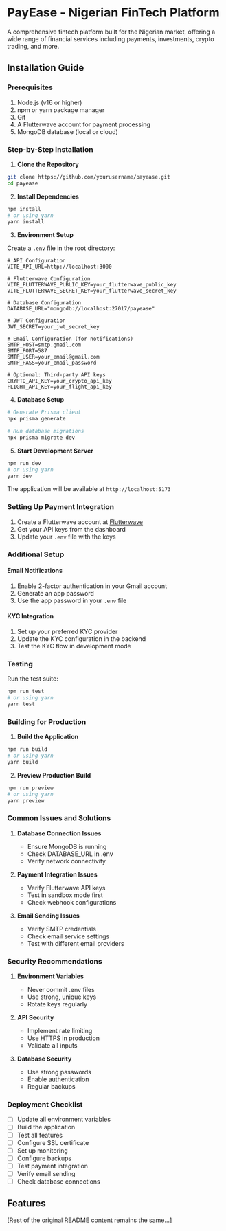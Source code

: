 # PayEase - Nigerian FinTech Platform

A comprehensive fintech platform built for the Nigerian market, offering a wide range of financial services including payments, investments, crypto trading, and more.

## Installation Guide

### Prerequisites

1. Node.js (v16 or higher)
2. npm or yarn package manager
3. Git
4. A Flutterwave account for payment processing
5. MongoDB database (local or cloud)

### Step-by-Step Installation

1. **Clone the Repository**
```bash
git clone https://github.com/yourusername/payease.git
cd payease
```

2. **Install Dependencies**
```bash
npm install
# or using yarn
yarn install
```

3. **Environment Setup**

Create a `.env` file in the root directory:
```env
# API Configuration
VITE_API_URL=http://localhost:3000

# Flutterwave Configuration
VITE_FLUTTERWAVE_PUBLIC_KEY=your_flutterwave_public_key
VITE_FLUTTERWAVE_SECRET_KEY=your_flutterwave_secret_key

# Database Configuration
DATABASE_URL="mongodb://localhost:27017/payease"

# JWT Configuration
JWT_SECRET=your_jwt_secret_key

# Email Configuration (for notifications)
SMTP_HOST=smtp.gmail.com
SMTP_PORT=587
SMTP_USER=your_email@gmail.com
SMTP_PASS=your_email_password

# Optional: Third-party API keys
CRYPTO_API_KEY=your_crypto_api_key
FLIGHT_API_KEY=your_flight_api_key
```

4. **Database Setup**
```bash
# Generate Prisma client
npx prisma generate

# Run database migrations
npx prisma migrate dev
```

5. **Start Development Server**
```bash
npm run dev
# or using yarn
yarn dev
```

The application will be available at `http://localhost:5173`

### Setting Up Payment Integration

1. Create a Flutterwave account at [Flutterwave](https://flutterwave.com)
2. Get your API keys from the dashboard
3. Update your `.env` file with the keys

### Additional Setup

#### Email Notifications
1. Enable 2-factor authentication in your Gmail account
2. Generate an app password
3. Use the app password in your `.env` file

#### KYC Integration
1. Set up your preferred KYC provider
2. Update the KYC configuration in the backend
3. Test the KYC flow in development mode

### Testing

Run the test suite:
```bash
npm run test
# or using yarn
yarn test
```

### Building for Production

1. **Build the Application**
```bash
npm run build
# or using yarn
yarn build
```

2. **Preview Production Build**
```bash
npm run preview
# or using yarn
yarn preview
```

### Common Issues and Solutions

1. **Database Connection Issues**
   - Ensure MongoDB is running
   - Check DATABASE_URL in .env
   - Verify network connectivity

2. **Payment Integration Issues**
   - Verify Flutterwave API keys
   - Test in sandbox mode first
   - Check webhook configurations

3. **Email Sending Issues**
   - Verify SMTP credentials
   - Check email service settings
   - Test with different email providers

### Security Recommendations

1. **Environment Variables**
   - Never commit .env files
   - Use strong, unique keys
   - Rotate keys regularly

2. **API Security**
   - Implement rate limiting
   - Use HTTPS in production
   - Validate all inputs

3. **Database Security**
   - Use strong passwords
   - Enable authentication
   - Regular backups

### Deployment Checklist

- [ ] Update all environment variables
- [ ] Build the application
- [ ] Test all features
- [ ] Configure SSL certificate
- [ ] Set up monitoring
- [ ] Configure backups
- [ ] Test payment integration
- [ ] Verify email sending
- [ ] Check database connections

## Features

[Rest of the original README content remains the same...]